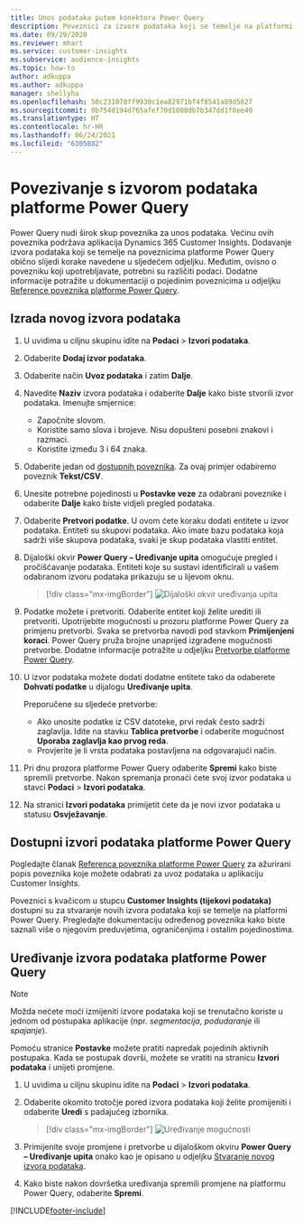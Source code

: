 ```yaml
---
title: Unos podataka putem konektora Power Query
description: Poveznici za izvore podataka koji se temelje na platformi Power Query.
ms.date: 09/29/2020
ms.reviewer: mhart
ms.service: customer-insights
ms.subservice: audience-insights
ms.topic: how-to
author: adkuppa
ms.author: adkuppa
manager: shellyha
ms.openlocfilehash: 50c231070ff9930c1ea82971bf4f8541a89d5027
ms.sourcegitcommit: 0b754d194d765afef70d1008db7b347dd1f0ee40
ms.translationtype: HT
ms.contentlocale: hr-HR
ms.lasthandoff: 06/24/2021
ms.locfileid: "6305882"
---
```

# <a name="connect-to-a-power-query-data-source"></a>Povezivanje s izvorom podataka platforme Power Query

Power Query nudi širok skup poveznika za unos podataka. Većinu ovih poveznika podržava aplikacija Dynamics 365 Customer Insights. Dodavanje izvora podataka koji se temelje na poveznicima platforme Power Query obično slijedi korake navedene u sljedećem odjeljku. Međutim, ovisno o povezniku koji upotrebljavate, potrebni su različiti podaci. Dodatne informacije potražite u dokumentaciji o pojedinim poveznicima u odjeljku [Reference poveznika platforme Power Query](/power-query/connectors/).

## <a name="create-a-new-data-source"></a>Izrada novog izvora podataka

1. U uvidima u ciljnu skupinu idite na **Podaci** > **Izvori podataka**.

1. Odaberite **Dodaj izvor podataka**.

1. Odaberite način **Uvoz podataka** i zatim **Dalje**.

1. Navedite **Naziv** izvora podataka i odaberite **Dalje** kako biste stvorili izvor podataka. Imenujte smjernice: 
   - Započnite slovom.
   - Koristite samo slova i brojeve. Nisu dopušteni posebni znakovi i razmaci.
   - Koristite između 3 i 64 znaka.

1. Odaberite jedan od [dostupnih poveznika](#available-power-query-data-sources). Za ovaj primjer odabiremo poveznik **Tekst/CSV**.

1. Unesite potrebne pojedinosti u **Postavke veze** za odabrani poveznike i odaberite **Dalje** kako biste vidjeli pregled podataka.

1. Odaberite **Pretvori podatke**. U ovom ćete koraku dodati entitete u izvor podataka. Entiteti su skupovi podataka. Ako imate bazu podataka koja sadrži više skupova podataka, svaki je skup podataka vlastiti entitet.

1. Dijaloški okvir **Power Query – Uređivanje upita** omogućuje pregled i pročišćavanje podataka. Entiteti koje su sustavi identificirali u vašem odabranom izvoru podataka prikazuju se u lijevom oknu.

   > [!div class="mx-imgBorder"]
   > ![Dijaloški okvir uređivanja upita](media/data-manager-configure-edit-queries.png "Dijaloški okvir uređivanja upita")

1. Podatke možete i pretvoriti. Odaberite entitet koji želite urediti ili pretvoriti. Upotrijebite mogućnosti u prozoru platforme Power Query za primjenu pretvorbi. Svaka se pretvorba navodi pod stavkom **Primijenjeni koraci**. Power Query pruža brojne unaprijed izgrađene mogućnosti pretvorbe. Dodatne informacije potražite u odjeljku [Pretvorbe platforme Power Query](/power-query/power-query-what-is-power-query#transformations).

1. U izvor podataka možete dodati dodatne entitete tako da odaberete **Dohvati podatke** u dijalogu **Uređivanje upita**.

   Preporučene su sljedeće pretvorbe:

   - Ako unosite podatke iz CSV datoteke, prvi redak često sadrži zaglavlja. Idite na stavku **Tablica pretvorbe** i odaberite mogućnost **Uporaba zaglavlja kao prvog reda**.
   - Provjerite je li vrsta podataka postavljena na odgovarajući način.

1. Pri dnu prozora platforme Power Query odaberite **Spremi** kako biste spremili pretvorbe. Nakon spremanja pronaći ćete svoj izvor podataka u stavci **Podaci** > **Izvori podataka**.

1. Na stranici **Izvori podataka** primijetit ćete da je novi izvor podataka u statusu **Osvježavanje**.

## <a name="available-power-query-data-sources"></a>Dostupni izvori podataka platforme Power Query

Pogledajte članak [Referenca poveznika platforme Power Query](/power-query/connectors/) za ažurirani popis poveznika koje možete odabrati za uvoz podataka u aplikaciju Customer Insights. 

Poveznici s kvačicom u stupcu **Customer Insights (tijekovi podataka)** dostupni su za stvaranje novih izvora podataka koji se temelje na platformi Power Query. Pregledajte dokumentaciju određenog poveznika kako biste saznali više o njegovim preduvjetima, ograničenjima i ostalim pojedinostima.

## <a name="edit-power-query-data-sources"></a>Uređivanje izvora podataka platforme Power Query

> [!NOTE]
> Možda nećete moći izmijeniti izvore podataka koji se trenutačno koriste u jednom od postupaka aplikacije (npr. *segmentacija*, *podudaranje* ili *spajanje*). 
>
> Pomoću stranice **Postavke** možete pratiti napredak pojedinih aktivnih postupaka. Kada se postupak dovrši, možete se vratiti na stranicu **Izvori podataka** i unijeti promjene.

1. U uvidima u ciljnu skupinu idite na **Podaci** > **Izvori podataka**.

2. Odaberite okomito trotočje pored izvora podataka koji želite promijeniti i odaberite **Uredi** s padajućeg izbornika.

   > [!div class="mx-imgBorder"]
   > ![Uređivanje mogućnosti](media/edit-option-data-sources.png "Uređivanje mogućnosti")

3. Primijenite svoje promjene i pretvorbe u dijaloškom okviru **Power Query – Uređivanje upita** onako kao je opisano u odjeljku [Stvaranje novog izvora podataka](#create-a-new-data-source).

4. Kako biste nakon dovršetka uređivanja spremili promjene na platformu Power Query, odaberite **Spremi**.


[!INCLUDE[footer-include](../includes/footer-banner.md)]